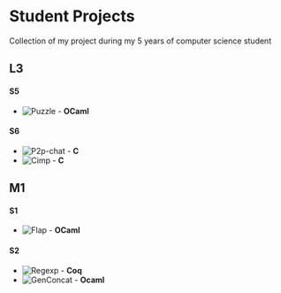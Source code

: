 # Student Projects
Collection of my project during my 5 years of computer science student

## L3

#### S5
* ![Puzzle](https://github.com/vch9/Student_Projects/tree/main/puzzle) - **OCaml**

#### S6
* ![P2p-chat](https://github.com/vch9/Student_Projects/tree/main/p2p-chat) - **C**
* ![Cimp]((https://github.com/vch9/Student_Projects/tree/main/cimp)) - **C**

## M1

#### S1
* ![Flap](https://github.com/vch9/Student_Projects/tree/main/flap) - **OCaml**

#### S2
* ![Regexp](https://github.com/vch9/Student_Projects/tree/main/regexp) - **Coq**
* ![GenConcat](https://github.com/vch9/Student_Projects/tree/main/genconcat) - **Ocaml**
